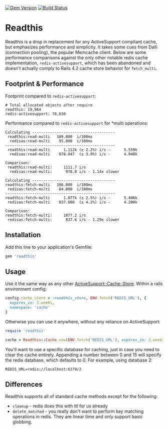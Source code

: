 [![Gem Version](https://badge.fury.io/rb/readthis.svg)](http://badge.fury.io/rb/readthis)
[![Build Status](https://travis-ci.org/sorentwo/readthis.svg?branch=master)](https://travis-ci.org/sorentwo/readthis)

# Readthis

Readthis is a drop in replacement for any ActiveSupport compliant cache, but
emphasizes performance and simplicity. It takes some cues from Dalli (connection
pooling), the popular Memcache client. Below are some performance comparisons
against the only other notable redis cache implementation, `redis-activesupport`,
which has been abandoned and doesn't actually comply to Rails 4.2 cache store
behavior for `fetch_multi`.

## Footprint & Performance

Footprint compared to `redis-activesupport`:

```
# Total allocated objects after require
readthis: 19,964
redis-activesupport: 78,630
```

Performance compared to `redis-activesupport` for \*multi operations:

```
Calculating -------------------------------------
 readthis:read-multi   109.000  i/100ms
  redisas:read-multi    95.000  i/100ms
-------------------------------------------------
 readthis:read-multi      1.112k (± 2.2%) i/s -      5.559k
  redisas:read-multi    978.047  (± 3.9%) i/s -      4.940k

Comparison:
 readthis:read-multi:     1111.7 i/s
  redisas:read-multi:      978.0 i/s - 1.14x slower

Calculating -------------------------------------
readthis:fetch-multi   106.000  i/100ms
 redisas:fetch-multi    84.000  i/100ms
-------------------------------------------------
readthis:fetch-multi      1.077k (± 2.5%) i/s -      5.406k
 redisas:fetch-multi    837.606  (± 4.2%) i/s -      4.200k

Comparison:
readthis:fetch-multi:     1077.2 i/s
 redisas:fetch-multi:      837.6 i/s - 1.29x slower
```

## Installation

Add this line to your application's Gemfile:

```ruby
gem 'readthis'
```

## Usage

Use it the same way as any other [ActiveSupport::Cache::Store][store]. Within a
rails environment config:

```ruby
config.cache_store = :readthis_store, ENV.fetch('REDIS_URL'), {
  expires_in: 2.weeks,
  namespace: 'cache'
}
```

Otherwise you can use it anywhere, without any reliance on ActiveSupport:

```ruby
require 'readthis'

cache = Readthis::Cache.new(ENV.fetch('REDIS_URL'), expires_in: 2.weeks)
```

You'll want to use a specific database for caching, just in case you need to
clear the cache entirely. Appending a number between 0 and 15 will specify the
redis database, which defaults to 0. For example, using database 2:

```
REDIS_URL=redis://localhost:6379/2
```

## Differences

Readthis supports all of standard cache methods except for the following:

* `cleanup` - redis does this with ttl for us already
* `delete_matched` - you really don't want to perform key matching operations
  in redis. They are linear time and only support basic globbing.

[store]: http://api.rubyonrails.org/classes/ActiveSupport/Cache/Store.html

